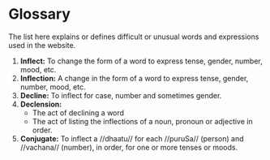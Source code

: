 # Glossary

The list here explains or defines difficult or unusual words and expressions used 
in the website.

1. **Inflect:** To change the form of a word to express tense, gender, number, mood, etc.
2. **Inflection:** A change in the form of a word to express tense, gender, number, mood, etc.
3. **Decline:** To inflect for case, number and sometimes gender.
4. **Declension:** 
    - The act of declining a word
    - The act of listing the inflections of a noun, pronoun or adjective in order.
5. **Conjugate:** To inflect a //dhaatu// for each //puruSa// (person) and //vachana// (number), in order, for one or more tenses or moods.
<!--stackedit_data:
eyJoaXN0b3J5IjpbMTAzMzgwNTQ2NSwtMjA3NjgzNjg2OCw1NT
E2MDM2NDMsNzA0NjgwNjYwLC05Mzk0MTIzNDhdfQ==
-->